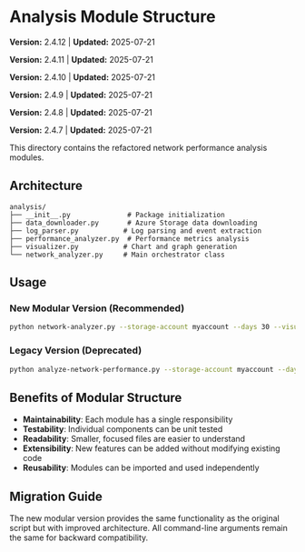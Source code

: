 # Analysis Module Structure

**Version:** 2.4.12 | **Updated:** 2025-07-21

**Version:** 2.4.11 | **Updated:** 2025-07-21

**Version:** 2.4.10 | **Updated:** 2025-07-21

**Version:** 2.4.9 | **Updated:** 2025-07-21

**Version:** 2.4.8 | **Updated:** 2025-07-21

**Version:** 2.4.7 | **Updated:** 2025-07-21

This directory contains the refactored network performance analysis modules.

## Architecture

```text
analysis/
├── __init__.py              # Package initialization
├── data_downloader.py       # Azure Storage data downloading
├── log_parser.py           # Log parsing and event extraction
├── performance_analyzer.py  # Performance metrics analysis
├── visualizer.py           # Chart and graph generation
└── network_analyzer.py     # Main orchestrator class
```

## Usage

### New Modular Version (Recommended)

```bash
python network-analyzer.py --storage-account myaccount --days 30 --visualizations
```

### Legacy Version (Deprecated)

```bash
python analyze-network-performance.py --storage-account myaccount --days 30
```

## Benefits of Modular Structure

- **Maintainability**: Each module has a single responsibility
- **Testability**: Individual components can be unit tested
- **Readability**: Smaller, focused files are easier to understand
- **Extensibility**: New features can be added without modifying existing code
- **Reusability**: Modules can be imported and used independently

## Migration Guide

The new modular version provides the same functionality as the original script but with improved architecture. All
command-line arguments remain the same for backward compatibility.
